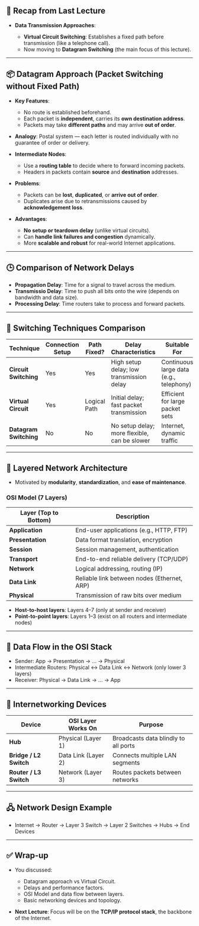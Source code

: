 ## 🔁 **Recap from Last Lecture**

- **Data Transmission Approaches**:
    
    - **Virtual Circuit Switching**: Establishes a fixed path before transmission (like a telephone call).
    - Now moving to **Datagram Switching** (the main focus of this lecture).

---

## 📦 **Datagram Approach (Packet Switching without Fixed Path)**

- **Key Features**:
    
    - No route is established beforehand.
    - Each packet is **independent**, carries its **own destination address**.
    - Packets may take **different paths** and may arrive **out of order**.
- **Analogy**: Postal system — each letter is routed individually with no guarantee of order or delivery.

- **Intermediate Nodes**:
    
    - Use a **routing table** to decide where to forward incoming packets.
    - Headers in packets contain **source** and **destination** addresses.

- **Problems**:
    
    - Packets can be **lost**, **duplicated**, or **arrive out of order**.
    - Duplicates arise due to retransmissions caused by **acknowledgement loss**.

- **Advantages**:
    
    - **No setup or teardown delay** (unlike virtual circuits).
    - Can **handle link failures and congestion** dynamically.
    - More **scalable and robust** for real-world Internet applications.

---

## 🕒 **Comparison of Network Delays**

- **Propagation Delay**: Time for a signal to travel across the medium.
- **Transmissio Delay**: Time to push all bits onto the wire (depends on bandwidth and data size).
- **Processing Delay**: Time routers take to process and forward packets.

---

## 🔄 **Switching Techniques Comparison**

|Technique|Connection Setup|Path Fixed?|Delay Characteristics|Suitable For|
|---|---|---|---|---|
|**Circuit Switching**|Yes|Yes|High setup delay; low transmission delay|Continuous large data (e.g., telephony)|
|**Virtual Circuit**|Yes|Logical Path|Initial delay; fast packet transmission|Efficient for large packet sets|
|**Datagram Switching**|No|No|No setup delay; more flexible, can be slower|Internet, dynamic traffic|

---

## 🧱 **Layered Network Architecture**

- Motivated by **modularity**, **standardization**, and **ease of maintenance**.
### **OSI Model (7 Layers)**

|Layer (Top to Bottom)|Description|
|---|---|
|**Application**|End-user applications (e.g., HTTP, FTP)|
|**Presentation**|Data format translation, encryption|
|**Session**|Session management, authentication|
|**Transport**|End-to-end reliable delivery (TCP/UDP)|
|**Network**|Logical addressing, routing (IP)|
|**Data Link**|Reliable link between nodes (Ethernet, ARP)|
|**Physical**|Transmission of raw bits over medium|

- **Host-to-host layers**: Layers 4–7 (only at sender and receiver)
- **Point-to-point layers**: Layers 1–3 (exist on all routers and intermediate nodes)

---

## 🔄 **Data Flow in the OSI Stack**

- Sender: App → Presentation → ... → Physical
- Intermediate Routers: Physical ↔ Data Link ↔ Network (only lower 3 layers)
- Receiver: Physical → Data Link → ... → App

---

## 🔌 **Internetworking Devices**

|Device|OSI Layer Works On|Purpose|
|---|---|---|
|**Hub**|Physical (Layer 1)|Broadcasts data blindly to all ports|
|**Bridge / L2 Switch**|Data Link (Layer 2)|Connects multiple LAN segments|
|**Router / L3 Switch**|Network (Layer 3)|Routes packets between networks|

---

## 🖧 **Network Design Example**

- Internet → Router → Layer 3 Switch → Layer 2 Switches → Hubs → End Devices
    

---

## ✅ **Wrap-up**

- You discussed:
    
    - Datagram approach vs Virtual Circuit.
    - Delays and performance factors.
    - OSI Model and data flow between layers.
    - Basic networking devices and topology.
- **Next Lecture**: Focus will be on the **TCP/IP protocol stack**, the backbone of the Internet.